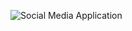 ![Social Media Application](https://user-images.githubusercontent.com/102165229/173600539-c48c8c0e-113b-40f0-b407-811fb7ed5989.png)
